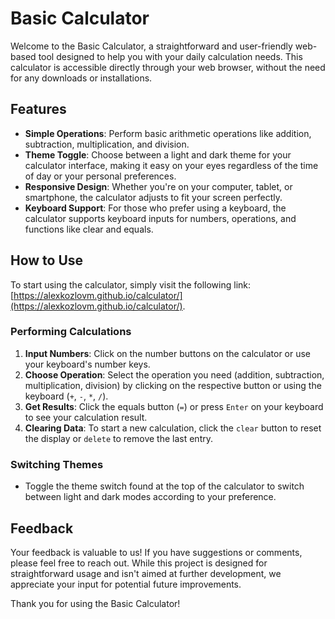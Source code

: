 # Basic Calculator

Welcome to the Basic Calculator, a straightforward and user-friendly web-based tool designed to help you with your daily calculation needs. This calculator is accessible directly through your web browser, without the need for any downloads or installations.

## Features

- **Simple Operations**: Perform basic arithmetic operations like addition, subtraction, multiplication, and division.
- **Theme Toggle**: Choose between a light and dark theme for your calculator interface, making it easy on your eyes regardless of the time of day or your personal preferences.
- **Responsive Design**: Whether you're on your computer, tablet, or smartphone, the calculator adjusts to fit your screen perfectly.
- **Keyboard Support**: For those who prefer using a keyboard, the calculator supports keyboard inputs for numbers, operations, and functions like clear and equals.

## How to Use

To start using the calculator, simply visit the following link: [https://alexkozlovm.github.io/calculator/](https://alexkozlovm.github.io/calculator/).

### Performing Calculations

1. **Input Numbers**: Click on the number buttons on the calculator or use your keyboard's number keys.
2. **Choose Operation**: Select the operation you need (addition, subtraction, multiplication, division) by clicking on the respective button or using the keyboard (`+`, `-`, `*`, `/`).
3. **Get Results**: Click the equals button (`=`) or press `Enter` on your keyboard to see your calculation result.
4. **Clearing Data**: To start a new calculation, click the `clear` button to reset the display or `delete` to remove the last entry.

### Switching Themes

- Toggle the theme switch found at the top of the calculator to switch between light and dark modes according to your preference.

## Feedback

Your feedback is valuable to us! If you have suggestions or comments, please feel free to reach out. While this project is designed for straightforward usage and isn't aimed at further development, we appreciate your input for potential future improvements.

Thank you for using the Basic Calculator!

